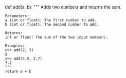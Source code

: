 def add(a, b):
    """
    Adds two numbers and returns the sum.
    
    Parameters:
    a (int or float): The first number to add.
    b (int or float): The second number to add.
    
    Returns:
    int or float: The sum of the two input numbers.
    
    Examples:
    >>> add(2, 3)
    5
    >>> add(4.5, 2.7)
    7.2
    """
    return a + b